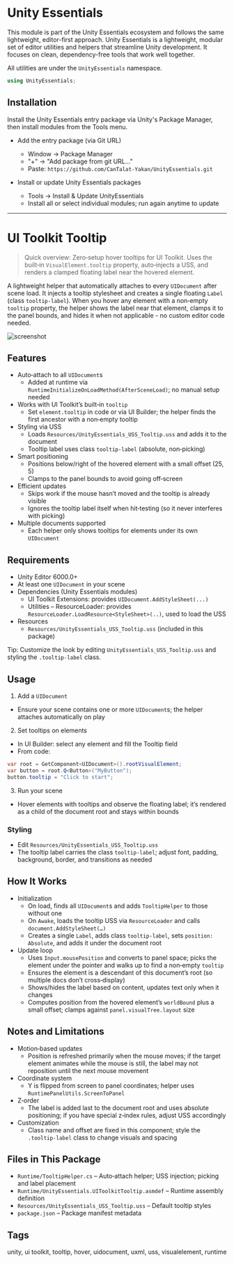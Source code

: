 # Unity Essentials

This module is part of the Unity Essentials ecosystem and follows the same lightweight, editor-first approach.
Unity Essentials is a lightweight, modular set of editor utilities and helpers that streamline Unity development. It focuses on clean, dependency-free tools that work well together.

All utilities are under the `UnityEssentials` namespace.

```csharp
using UnityEssentials;
```

## Installation

Install the Unity Essentials entry package via Unity's Package Manager, then install modules from the Tools menu.

- Add the entry package (via Git URL)
    - Window → Package Manager
    - "+" → "Add package from git URL…"
    - Paste: `https://github.com/CanTalat-Yakan/UnityEssentials.git`

- Install or update Unity Essentials packages
    - Tools → Install & Update UnityEssentials
    - Install all or select individual modules; run again anytime to update

---

# UI Toolkit Tooltip

> Quick overview: Zero‑setup hover tooltips for UI Toolkit. Uses the built‑in `VisualElement.tooltip` property, auto‑injects a USS, and renders a clamped floating label near the hovered element.

A lightweight helper that automatically attaches to every `UIDocument` after scene load. It injects a tooltip stylesheet and creates a single floating `Label` (class `tooltip-label`). When you hover any element with a non‑empty `tooltip` property, the helper shows the label near that element, clamps it to the panel bounds, and hides it when not applicable - no custom editor code needed.

![screenshot](Documentation/Screenshot.png)

## Features
- Auto‑attach to all `UIDocument`s
  - Added at runtime via `RuntimeInitializeOnLoadMethod(AfterSceneLoad)`; no manual setup needed
- Works with UI Toolkit’s built‑in `tooltip`
  - Set `element.tooltip` in code or via UI Builder; the helper finds the first ancestor with a non‑empty tooltip
- Styling via USS
  - Loads `Resources/UnityEssentials_USS_Tooltip.uss` and adds it to the document
  - Tooltip label uses class `tooltip-label` (absolute, non‑picking)
- Smart positioning
  - Positions below/right of the hovered element with a small offset (25, 5)
  - Clamps to the panel bounds to avoid going off‑screen
- Efficient updates
  - Skips work if the mouse hasn’t moved and the tooltip is already visible
  - Ignores the tooltip label itself when hit‑testing (so it never interferes with picking)
- Multiple documents supported
  - Each helper only shows tooltips for elements under its own `UIDocument`

## Requirements
- Unity Editor 6000.0+
- At least one `UIDocument` in your scene
- Dependencies (Unity Essentials modules)
  - UI Toolkit Extensions: provides `UIDocument.AddStyleSheet(...)`
  - Utilities – ResourceLoader: provides `ResourceLoader.LoadResource<StyleSheet>(..)`, used to load the USS
- Resources
  - `Resources/UnityEssentials_USS_Tooltip.uss` (included in this package)

Tip: Customize the look by editing `UnityEssentials_USS_Tooltip.uss` and styling the `.tooltip-label` class.

## Usage
1) Add a `UIDocument`
- Ensure your scene contains one or more `UIDocument`s; the helper attaches automatically on play

2) Set tooltips on elements
- In UI Builder: select any element and fill the Tooltip field
- From code:
```csharp
var root = GetComponent<UIDocument>().rootVisualElement;
var button = root.Q<Button>("MyButton");
button.tooltip = "Click to start";
```

3) Run your scene
- Hover elements with tooltips and observe the floating label; it’s rendered as a child of the document root and stays within bounds

### Styling
- Edit `Resources/UnityEssentials_USS_Tooltip.uss`
- The tooltip label carries the class `tooltip-label`; adjust font, padding, background, border, and transitions as needed

## How It Works
- Initialization
  - On load, finds all `UIDocument`s and adds `TooltipHelper` to those without one
  - On `Awake`, loads the tooltip USS via `ResourceLoader` and calls `document.AddStyleSheet(…)`
  - Creates a single `Label`, adds class `tooltip-label`, sets `position: Absolute`, and adds it under the document root
- Update loop
  - Uses `Input.mousePosition` and converts to panel space; picks the element under the pointer and walks up to find a non‑empty `tooltip`
  - Ensures the element is a descendant of this document’s root (so multiple docs don’t cross‑display)
  - Shows/hides the label based on content, updates text only when it changes
  - Computes position from the hovered element’s `worldBound` plus a small offset; clamps against `panel.visualTree.layout` size

## Notes and Limitations
- Motion‑based updates
  - Position is refreshed primarily when the mouse moves; if the target element animates while the mouse is still, the label may not reposition until the next mouse movement
- Coordinate system
  - Y is flipped from screen to panel coordinates; helper uses `RuntimePanelUtils.ScreenToPanel`
- Z‑order
  - The label is added last to the document root and uses absolute positioning; if you have special z‑index rules, adjust USS accordingly
- Customization
  - Class name and offset are fixed in this component; style the `.tooltip-label` class to change visuals and spacing

## Files in This Package
- `Runtime/TooltipHelper.cs` – Auto‑attach helper; USS injection; picking and label placement
- `Runtime/UnityEssentials.UIToolkitTooltip.asmdef` – Runtime assembly definition
- `Resources/UnityEssentials_USS_Tooltip.uss` – Default tooltip styles
- `package.json` – Package manifest metadata

## Tags
unity, ui toolkit, tooltip, hover, uidocument, uxml, uss, visualelement, runtime
